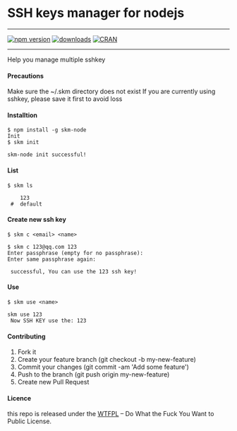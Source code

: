 # SSH keys manager for nodejs
----

[![npm version](https://img.shields.io/npm/v/skm-node.svg)](https://badge.fury.io/js/skm-node)
[![downloads](https://img.shields.io/npm/dt/skm-node.svg)](https://www.npmjs.com/package/skm-node)
[![CRAN](https://img.shields.io/badge/license-Do%20What%20the%20Fuck%20You%20Want%20to%20Public%20License-green.svg)](https://github.com/liees/skm-node/blob/master/LICENSE)

----

Help you manage multiple sshkey

#### Precautions

Make sure the ~/.skm directory does not exist
If you are currently using sshkey, please save it first to avoid loss

#### Installtion

```
$ npm install -g skm-node
Init
$ skm init

skm-node init successful!
```

#### List

```
$ skm ls

    123
 #  default
```

#### Create new ssh key

```
$ skm c <email> <name>

$ skm c 123@qq.com 123
Enter passphrase (empty for no passphrase):
Enter same passphrase again:

 successful, You can use the 123 ssh key!
```

#### Use

```
$ skm use <name>

skm use 123
 Now SSH KEY use the: 123
```

#### Contributing

1. Fork it
2. Create your feature branch (git checkout -b my-new-feature)
3. Commit your changes (git commit -am 'Add some feature')
4. Push to the branch (git push origin my-new-feature)
5. Create new Pull Request

#### Licence
this repo is released under the [WTFPL](https://github.com/liees/skm-node/blob/master/LICENSE) – Do What the Fuck You Want to Public License.


